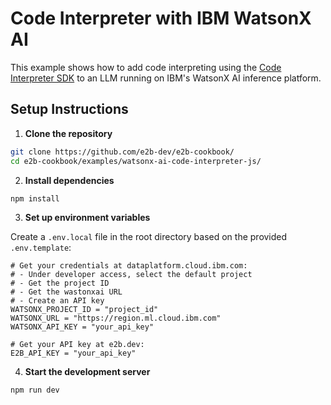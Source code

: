 # Code Interpreter with IBM WatsonX AI

This example shows how to add code interpreting using the [Code Interpreter SDK](https://github.com/e2b-dev/code-interpreter) to an LLM running on IBM's WatsonX AI inference platform.

## Setup Instructions

1. **Clone the repository**
```bash
git clone https://github.com/e2b-dev/e2b-cookbook/
cd e2b-cookbook/examples/watsonx-ai-code-interpreter-js/
```

2. **Install dependencies**
```bash
npm install
```

3. **Set up environment variables**

Create a `.env.local` file in the root directory based on the provided `.env.template`:

```env
# Get your credentials at dataplatform.cloud.ibm.com:
# - Under developer access, select the default project
# - Get the project ID
# - Get the wastonxai URL
# - Create an API key
WATSONX_PROJECT_ID = "project_id"
WATSONX_URL = "https://region.ml.cloud.ibm.com"
WATSONX_API_KEY = "your_api_key"

# Get your API key at e2b.dev:
E2B_API_KEY = "your_api_key"
```

4. **Start the development server**
```bash
npm run dev
```
